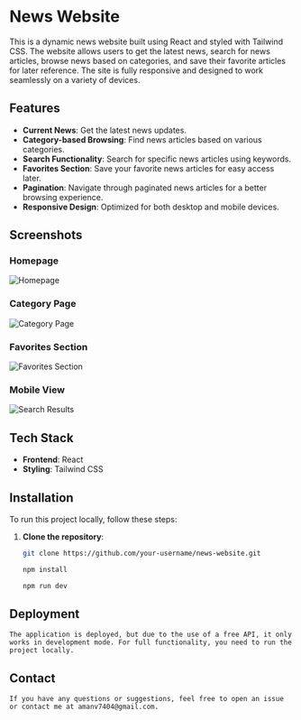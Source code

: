 # News Website

This is a dynamic news website built using React and styled with Tailwind CSS. The website allows users to get the latest news, search for news articles, browse news based on categories, and save their favorite articles for later reference. The site is fully responsive and designed to work seamlessly on a variety of devices.

## Features

- **Current News**: Get the latest news updates.
- **Category-based Browsing**: Find news articles based on various categories.
- **Search Functionality**: Search for specific news articles using keywords.
- **Favorites Section**: Save your favorite news articles for easy access later.
- **Pagination**: Navigate through paginated news articles for a better browsing experience.
- **Responsive Design**: Optimized for both desktop and mobile devices.

## Screenshots

### Homepage

![Homepage](https://res-console.cloudinary.com/dd3yp2kob/thumbnails/v1/image/upload/v1718774442/U2NyZWVuc2hvdF8yMDI0LTA2LTE5X2F0XzEwLjQzLjM3X0FNX2xnazh4aQ==/drilldown)

### Category Page

![Category Page](https://res.cloudinary.com/dd3yp2kob/image/upload/fl_preserve_transparency/v1718774443/Screenshot_2024-06-19_at_10.44.33_AM_su0gvs.jpg?_s=public-apps)

### Favorites Section

![Favorites Section](https://res-console.cloudinary.com/dd3yp2kob/thumbnails/v1/image/upload/v1718774442/U2NyZWVuc2hvdF8yMDI0LTA2LTE5X2F0XzEwLjQ1LjAyX0FNX2JwdHEzcQ==/drilldown)

### Mobile View

![Search Results](https://res-console.cloudinary.com/dd3yp2kob/thumbnails/v1/image/upload/v1718774441/U2NyZWVuc2hvdF8yMDI0LTA2LTE5X2F0XzEwLjQ3LjIwX0FNX3owcnB3ZA==/drilldown)

## Tech Stack

- **Frontend**: React
- **Styling**: Tailwind CSS

## Installation

To run this project locally, follow these steps:

1. **Clone the repository**:

   ```bash
   git clone https://github.com/your-username/news-website.git

   npm install

   npm run dev
   ```

## Deployment

    The application is deployed, but due to the use of a free API, it only works in development mode. For full functionality, you need to run the project locally.

## Contact

    If you have any questions or suggestions, feel free to open an issue or contact me at amanv7404@gmail.com.
